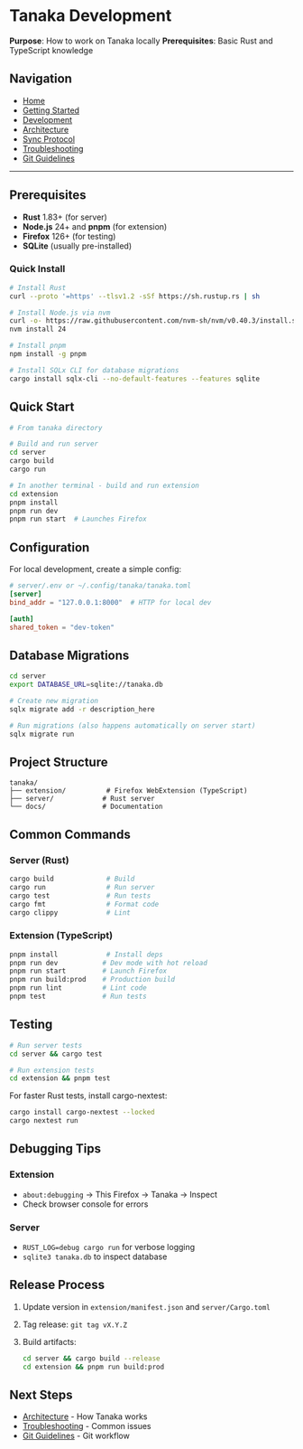 # Tanaka Development

**Purpose**: How to work on Tanaka locally
**Prerequisites**: Basic Rust and TypeScript knowledge

## Navigation

- [Home](../README.md)
- [Getting Started](GETTING-STARTED.md)
- [Development](DEVELOPMENT.md)
- [Architecture](ARCHITECTURE.md)
- [Sync Protocol](SYNC-PROTOCOL.md)
- [Troubleshooting](TROUBLESHOOTING.md)
- [Git Guidelines](../../docs/GIT.md)

---

## Prerequisites

- **Rust** 1.83+ (for server)
- **Node.js** 24+ and **pnpm** (for extension)
- **Firefox** 126+ (for testing)
- **SQLite** (usually pre-installed)

### Quick Install

```bash
# Install Rust
curl --proto '=https' --tlsv1.2 -sSf https://sh.rustup.rs | sh

# Install Node.js via nvm
curl -o- https://raw.githubusercontent.com/nvm-sh/nvm/v0.40.3/install.sh | bash
nvm install 24

# Install pnpm
npm install -g pnpm

# Install SQLx CLI for database migrations
cargo install sqlx-cli --no-default-features --features sqlite
```

## Quick Start

```bash
# From tanaka directory

# Build and run server
cd server
cargo build
cargo run

# In another terminal - build and run extension
cd extension
pnpm install
pnpm run dev
pnpm run start  # Launches Firefox
```

## Configuration

For local development, create a simple config:

```toml
# server/.env or ~/.config/tanaka/tanaka.toml
[server]
bind_addr = "127.0.0.1:8000"  # HTTP for local dev

[auth]
shared_token = "dev-token"
```

## Database Migrations

```bash
cd server
export DATABASE_URL=sqlite://tanaka.db

# Create new migration
sqlx migrate add -r description_here

# Run migrations (also happens automatically on server start)
sqlx migrate run
```

## Project Structure

```text
tanaka/
├── extension/          # Firefox WebExtension (TypeScript)
├── server/            # Rust server
└── docs/              # Documentation
```

## Common Commands

### Server (Rust)

```bash
cargo build             # Build
cargo run               # Run server
cargo test              # Run tests
cargo fmt               # Format code
cargo clippy            # Lint
```

### Extension (TypeScript)

```bash
pnpm install            # Install deps
pnpm run dev           # Dev mode with hot reload
pnpm run start         # Launch Firefox
pnpm run build:prod    # Production build
pnpm run lint          # Lint code
pnpm test              # Run tests
```

## Testing

```bash
# Run server tests
cd server && cargo test

# Run extension tests  
cd extension && pnpm test
```

For faster Rust tests, install cargo-nextest:

```bash
cargo install cargo-nextest --locked
cargo nextest run
```

## Debugging Tips

### Extension

- `about:debugging` → This Firefox → Tanaka → Inspect
- Check browser console for errors

### Server

- `RUST_LOG=debug cargo run` for verbose logging
- `sqlite3 tanaka.db` to inspect database

## Release Process

1. Update version in `extension/manifest.json` and `server/Cargo.toml`
2. Tag release: `git tag vX.Y.Z`
3. Build artifacts:

   ```bash
   cd server && cargo build --release
   cd extension && pnpm run build:prod
   ```

## Next Steps

- [Architecture](ARCHITECTURE.md) - How Tanaka works
- [Troubleshooting](TROUBLESHOOTING.md) - Common issues
- [Git Guidelines](../../docs/GIT.md) - Git workflow
